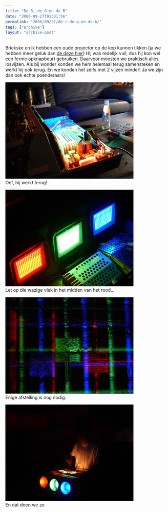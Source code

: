 ```yaml
---
title: "De R, de G en de B"
date: "2006-09-27T01:01:56"
permalink: "2006/09/27/de-r-de-g-en-de-b/"
tags: ["archive"]
layout: "archive-post"
---
```

Briekske en ik hebben een oude projector op de kop kunnen tikken (ja we hebben meer geluk dan [de deze hier](http://www.neatorama.com/2006/09/26/javelin-impales-judge/ "http://www.neatorama.com/2006/09/26/javelin-impales-judge/")) Hij was redelijk vuil, dus hij kon wel een ferme opknapbeurt gebruiken. Daarvoor moesten we praktisch alles losvijzen. Als bij wonder konden we hem helemaal terug samensteken én werkt hij ook terug. En we konden het zelfs met 2 vijzen minder! Ja we zijn dan ook echte poenderaars!

![beamer1](/images/blog/2006/09/p1040241.jpg)  
Oef, hij werkt terug!

![p1040248.jpg](/images/blog/2006/09/p1040248.jpg)  
Let op die wazige vlek in het midden van het rood…

![p1040251.jpg](/images/blog/2006/09/p1040251.jpg)  
Enige afstelling is nog nodig.

![p1040266.jpg](/images/blog/2006/09/p1040266.jpg)  
En dat doen we zo
